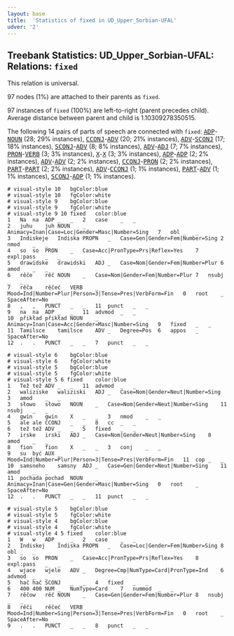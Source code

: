 ```yaml
---
layout: base
title:  'Statistics of fixed in UD_Upper_Sorbian-UFAL'
udver: '2'
---
```


## Treebank Statistics: UD_Upper_Sorbian-UFAL: Relations: `fixed`

This relation is universal.

97 nodes (1%) are attached to their parents as `fixed`.

97 instances of `fixed` (100%) are left-to-right (parent precedes child).
Average distance between parent and child is 1.10309278350515.

The following 14 pairs of parts of speech are connected with `fixed`: <tt><a href="hsb_ufal-pos-ADP.html">ADP</a></tt>-<tt><a href="hsb_ufal-pos-NOUN.html">NOUN</a></tt> (28; 29% instances), <tt><a href="hsb_ufal-pos-CCONJ.html">CCONJ</a></tt>-<tt><a href="hsb_ufal-pos-ADV.html">ADV</a></tt> (20; 21% instances), <tt><a href="hsb_ufal-pos-ADV.html">ADV</a></tt>-<tt><a href="hsb_ufal-pos-SCONJ.html">SCONJ</a></tt> (17; 18% instances), <tt><a href="hsb_ufal-pos-SCONJ.html">SCONJ</a></tt>-<tt><a href="hsb_ufal-pos-ADV.html">ADV</a></tt> (8; 8% instances), <tt><a href="hsb_ufal-pos-ADV.html">ADV</a></tt>-<tt><a href="hsb_ufal-pos-ADJ.html">ADJ</a></tt> (7; 7% instances), <tt><a href="hsb_ufal-pos-PRON.html">PRON</a></tt>-<tt><a href="hsb_ufal-pos-VERB.html">VERB</a></tt> (3; 3% instances), <tt><a href="hsb_ufal-pos-X.html">X</a></tt>-<tt><a href="hsb_ufal-pos-X.html">X</a></tt> (3; 3% instances), <tt><a href="hsb_ufal-pos-ADP.html">ADP</a></tt>-<tt><a href="hsb_ufal-pos-ADP.html">ADP</a></tt> (2; 2% instances), <tt><a href="hsb_ufal-pos-ADV.html">ADV</a></tt>-<tt><a href="hsb_ufal-pos-ADV.html">ADV</a></tt> (2; 2% instances), <tt><a href="hsb_ufal-pos-CCONJ.html">CCONJ</a></tt>-<tt><a href="hsb_ufal-pos-PRON.html">PRON</a></tt> (2; 2% instances), <tt><a href="hsb_ufal-pos-PART.html">PART</a></tt>-<tt><a href="hsb_ufal-pos-PART.html">PART</a></tt> (2; 2% instances), <tt><a href="hsb_ufal-pos-ADV.html">ADV</a></tt>-<tt><a href="hsb_ufal-pos-CCONJ.html">CCONJ</a></tt> (1; 1% instances), <tt><a href="hsb_ufal-pos-PART.html">PART</a></tt>-<tt><a href="hsb_ufal-pos-ADV.html">ADV</a></tt> (1; 1% instances), <tt><a href="hsb_ufal-pos-SCONJ.html">SCONJ</a></tt>-<tt><a href="hsb_ufal-pos-ADP.html">ADP</a></tt> (1; 1% instances).


~~~ conllu
# visual-style 10	bgColor:blue
# visual-style 10	fgColor:white
# visual-style 9	bgColor:blue
# visual-style 9	fgColor:white
# visual-style 9 10 fixed	color:blue
1	Na	na	ADP	_	_	2	case	_	_
2	juhu	juh	NOUN	_	Animacy=Inan|Case=Loc|Gender=Masc|Number=Sing	7	obl	_	_
3	Indiskeje	Indiska	PROPN	_	Case=Gen|Gender=Fem|Number=Sing	2	nmod	_	_
4	so	so	PRON	_	Case=Acc|PronType=Prs|Reflex=Yes	7	expl:pass	_	_
5	drawidske	drawidski	ADJ	_	Case=Nom|Gender=Fem|Number=Plur	6	amod	_	_
6	rěče	rěč	NOUN	_	Case=Nom|Gender=Fem|Number=Plur	7	nsubj	_	_
7	rěča	rěčeć	VERB	_	Mood=Ind|Number=Plur|Person=3|Tense=Pres|VerbForm=Fin	0	root	_	SpaceAfter=No
8	,	,	PUNCT	_	_	11	punct	_	_
9	na	na	ADP	_	_	11	advmod	_	_
10	přikład	přikład	NOUN	_	Animacy=Inan|Case=Acc|Gender=Masc|Number=Sing	9	fixed	_	_
11	Tamilsce	tamilsce	ADV	_	Degree=Pos	6	appos	_	SpaceAfter=No
12	.	.	PUNCT	_	_	7	punct	_	_

~~~


~~~ conllu
# visual-style 6	bgColor:blue
# visual-style 6	fgColor:white
# visual-style 5	bgColor:blue
# visual-style 5	fgColor:white
# visual-style 5 6 fixed	color:blue
1	Tež	tež	ADV	_	_	11	advmod	_	_
2	waliziske	waliziski	ADJ	_	Case=Nom|Gender=Neut|Number=Sing	3	amod	_	_
3	słowo	słowo	NOUN	_	Case=Nom|Gender=Neut|Number=Sing	11	nsubj	_	_
4	gwin	gwin	X	_	_	3	nmod	_	_
5	ale	ale	CCONJ	_	_	8	cc	_	_
6	tež	tež	ADV	_	_	5	fixed	_	_
7	irske	irski	ADJ	_	Case=Nom|Gender=Neut|Number=Sing	8	amod	_	_
8	fion	fion	X	_	_	3	conj	_	_
9	su	być	AUX	_	Mood=Ind|Number=Plur|Person=3|Tense=Pres|VerbForm=Fin	11	cop	_	_
10	samsneho	samsny	ADJ	_	Case=Gen|Gender=Neut|Number=Sing	11	amod	_	_
11	pochada	pochad	NOUN	_	Animacy=Inan|Case=Gen|Gender=Masc|Number=Sing	0	root	_	SpaceAfter=No
12	.	.	PUNCT	_	_	11	punct	_	_

~~~


~~~ conllu
# visual-style 5	bgColor:blue
# visual-style 5	fgColor:white
# visual-style 4	bgColor:blue
# visual-style 4	fgColor:white
# visual-style 4 5 fixed	color:blue
1	W	w	ADP	_	_	2	case	_	_
2	Indiskej	Indiska	PROPN	_	Case=Loc|Gender=Fem|Number=Sing	8	obl	_	_
3	so	so	PRON	_	Case=Acc|PronType=Prs|Reflex=Yes	8	expl:pass	_	_
4	wjace	wjele	ADV	_	Degree=Cmp|NumType=Card|PronType=Ind	6	advmod	_	_
5	hač	hač	SCONJ	_	_	4	fixed	_	_
6	400	400	NUM	_	NumType=Card	7	nummod	_	_
7	rěčow	rěč	NOUN	_	Case=Gen|Gender=Fem|Number=Plur	8	nsubj	_	_
8	rěči	rěčeć	VERB	_	Mood=Ind|Number=Sing|Person=3|Tense=Pres|VerbForm=Fin	0	root	_	SpaceAfter=No
9	.	.	PUNCT	_	_	8	punct	_	_

~~~



